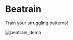 # Beatrain

Train your struggling patterns!

![beatrain_demo](https://user-images.githubusercontent.com/37973204/132201316-62884a73-a923-4a64-bbc9-b093f9de228e.gif)

